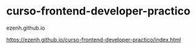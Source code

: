 # curso-frontend-developer-practico

ezenh.github.io

https://ezenh.github.io/curso-frontend-developer-practico/index.html
